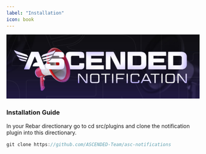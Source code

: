 ```yaml
---
label: "Installation"
icon: book
---
```


![](/static/notification.jpg)

### Installation Guide

In your Rebar directionary go to cd src/plugins and clone the notification plugin into this directionary.

```javascript
git clone https://github.com/ASCENDED-Team/asc-notifications
```

